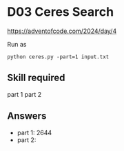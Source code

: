 D03 Ceres Search
======================

https://adventofcode.com/2024/day/4

Run as

    python ceres.py -part=1 input.txt

## Skill required

part 1 
part 2 


## Answers

- part 1: 2644
- part 2: 
